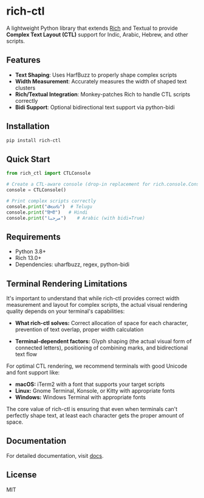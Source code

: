 # rich-ctl

A lightweight Python library that extends [Rich](https://github.com/Textualize/rich) and Textual to provide **Complex Text Layout (CTL)** support for Indic, Arabic, Hebrew, and other scripts.

## Features

- **Text Shaping**: Uses HarfBuzz to properly shape complex scripts
- **Width Measurement**: Accurately measures the width of shaped text clusters
- **Rich/Textual Integration**: Monkey-patches Rich to handle CTL scripts correctly
- **Bidi Support**: Optional bidirectional text support via python-bidi

## Installation

```bash
pip install rich-ctl
```

## Quick Start

```python
from rich_ctl import CTLConsole

# Create a CTL-aware console (drop-in replacement for rich.console.Console)
console = CTLConsole()

# Print complex scripts correctly
console.print("తెలుగు")  # Telugu
console.print("हिन्दी")   # Hindi
console.print("مرحبا")    # Arabic (with bidi=True)
```

## Requirements

- Python 3.8+
- Rich 13.0+
- Dependencies: uharfbuzz, regex, python-bidi

## Terminal Rendering Limitations

It's important to understand that while rich-ctl provides correct width measurement and layout for complex scripts, the actual visual rendering quality depends on your terminal's capabilities:

- **What rich-ctl solves:** Correct allocation of space for each character, prevention of text overlap, proper width calculation

- **Terminal-dependent factors:** Glyph shaping (the actual visual form of connected letters), positioning of combining marks, and bidirectional text flow

For optimal CTL rendering, we recommend terminals with good Unicode and font support like:

- **macOS:** iTerm2 with a font that supports your target scripts
- **Linux:** Gnome Terminal, Konsole, or Kitty with appropriate fonts
- **Windows:** Windows Terminal with appropriate fonts

The core value of rich-ctl is ensuring that even when terminals can't perfectly shape text, at least each character gets the proper amount of space.

## Documentation

For detailed documentation, visit [docs](https://github.com/username/rich-ctl/docs).

## License

MIT
